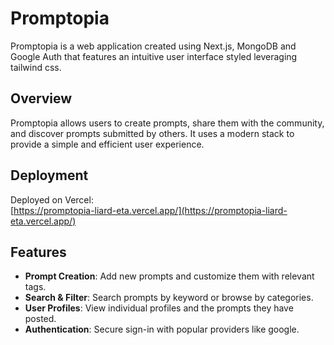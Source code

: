# Promptopia

Promptopia is a web application created using Next.js, MongoDB and Google Auth that features an intuitive user interface styled leveraging tailwind css.

## Overview

Promptopia allows users to create prompts, share them with the community, and discover prompts submitted by others. It uses a modern stack to provide a simple and efficient user experience.

## Deployment

Deployed on Vercel:  
[https://promptopia-liard-eta.vercel.app/](https://promptopia-liard-eta.vercel.app/)

## Features

- **Prompt Creation**: Add new prompts and customize them with relevant tags.  
- **Search & Filter**: Search prompts by keyword or browse by categories.  
- **User Profiles**: View individual profiles and the prompts they have posted.  
- **Authentication**: Secure sign-in with popular providers like google.  

